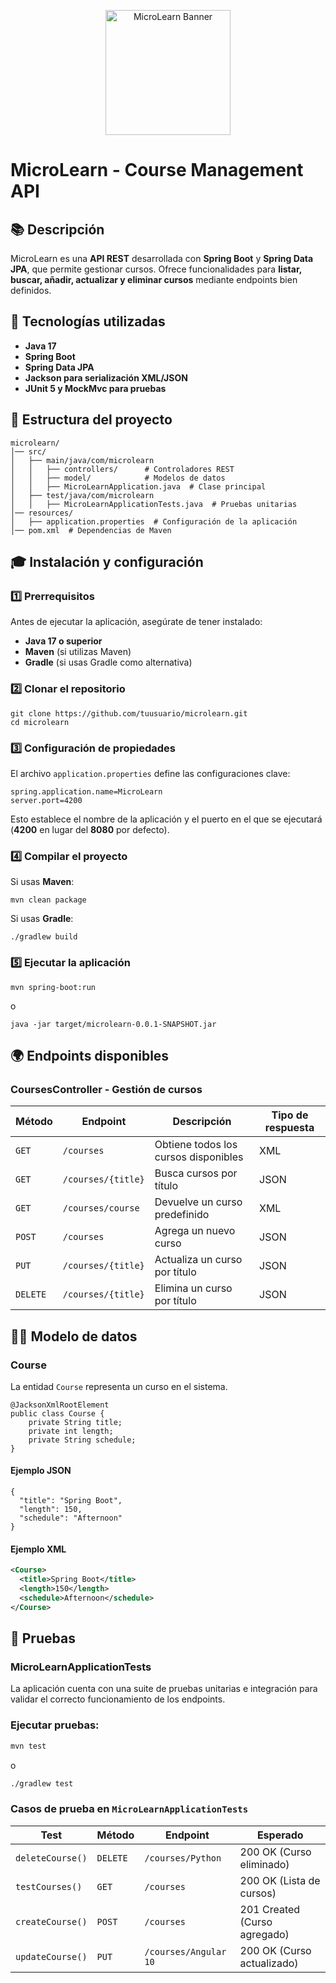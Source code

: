 <p align="center">
  <img src="https://media2.giphy.com/media/v1.Y2lkPTc5MGI3NjExYW5uYzR2dmQ2YmVjdHViZjlnaGg5YmR3N2V4Z2p6cDVmcHVwdzQybiZlcD12MV9pbnRlcm5hbF9naWZfYnlfaWQmY3Q9cw/ZN4J5o5nvjzaxF2X64/giphy.gif" alt="MicroLearn Banner" width="200">
</p>

# MicroLearn - Course Management API  

## 📚 Descripción
MicroLearn es una **API REST** desarrollada con **Spring Boot** y **Spring Data JPA**, que permite gestionar cursos. Ofrece funcionalidades para **listar, buscar, añadir, actualizar y eliminar cursos** mediante endpoints bien definidos.  

## 🔧 Tecnologías utilizadas
- **Java 17**
- **Spring Boot**
- **Spring Data JPA**  
- **Jackson para serialización XML/JSON**  
- **JUnit 5 y MockMvc para pruebas**  

## 📂 Estructura del proyecto  
```
microlearn/
│── src/
│   ├── main/java/com/microlearn
│   │   ├── controllers/      # Controladores REST
│   │   ├── model/            # Modelos de datos
│   │   ├── MicroLearnApplication.java  # Clase principal
│   ├── test/java/com/microlearn
│   │   ├── MicroLearnApplicationTests.java  # Pruebas unitarias
│── resources/
│   ├── application.properties  # Configuración de la aplicación
│── pom.xml  # Dependencias de Maven
```

## 🎓 Instalación y configuración 

### 1️⃣ Prerrequisitos
Antes de ejecutar la aplicación, asegúrate de tener instalado:  
- **Java 17 o superior**  
- **Maven** (si utilizas Maven)  
- **Gradle** (si usas Gradle como alternativa)  

### 2️⃣ Clonar el repositorio 
```
git clone https://github.com/tuusuario/microlearn.git
cd microlearn
```
### 3️⃣ Configuración de propiedades 
El archivo `application.properties` define las configuraciones clave:  
```
spring.application.name=MicroLearn
server.port=4200
```
Esto establece el nombre de la aplicación y el puerto en el que se ejecutará (**4200** en lugar del **8080** por defecto).  

### 4️⃣ Compilar el proyecto  
Si usas **Maven**:  
```
mvn clean package
```  
Si usas **Gradle**:  
```
./gradlew build
```

### 5️⃣ Ejecutar la aplicación  
```
mvn spring-boot:run
```
o  
```
java -jar target/microlearn-0.0.1-SNAPSHOT.jar
```

## 🌍 Endpoints disponibles  
### CoursesController - Gestión de cursos  
| Método | Endpoint | Descripción | Tipo de respuesta |
|--------|---------|------------|-------------------|
| `GET` | `/courses` | Obtiene todos los cursos disponibles | XML |
| `GET` | `/courses/{title}` | Busca cursos por título | JSON |
| `GET` | `/courses/course` | Devuelve un curso predefinido | XML |
| `POST` | `/courses` | Agrega un nuevo curso | JSON |
| `PUT` | `/courses/{title}` | Actualiza un curso por título | JSON |
| `DELETE` | `/courses/{title}` | Elimina un curso por título | JSON |

## 👩‍🎓 Modelo de datos 
### Course 
La entidad `Course` representa un curso en el sistema.  
```
@JacksonXmlRootElement
public class Course {
    private String title;
    private int length;
    private String schedule;
}
```

#### Ejemplo JSON  
```
{
  "title": "Spring Boot",
  "length": 150,
  "schedule": "Afternoon"
}
```

#### Ejemplo XML  
```xml
<Course>
  <title>Spring Boot</title>
  <length>150</length>
  <schedule>Afternoon</schedule>
</Course>
```

## 🧪 Pruebas  
### MicroLearnApplicationTests 
La aplicación cuenta con una suite de pruebas unitarias e integración para validar el correcto funcionamiento de los endpoints.  

### Ejecutar pruebas:  
```sh
mvn test
```
o  
```sh
./gradlew test
```

### Casos de prueba en `MicroLearnApplicationTests`  
| Test | Método | Endpoint | Esperado |
|------|--------|----------|-----------|
| `deleteCourse()` | `DELETE` | `/courses/Python` | 200 OK (Curso eliminado) |
| `testCourses()` | `GET` | `/courses` | 200 OK (Lista de cursos) |
| `createCourse()` | `POST` | `/courses` | 201 Created (Curso agregado) |
| `updateCourse()` | `PUT` | `/courses/Angular 10` | 200 OK (Curso actualizado) |
